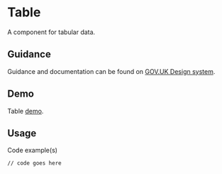 # Table

A component for tabular data.

## Guidance

Guidance and documentation can be found on [GOV.UK Design system](linkgoeshere).

## Demo

Table [demo](linkgoeshere).

## Usage

Code example(s)

```
// code goes here
```


<!--
## Installation

```
npm install --save @govuk-frontend/table
```
-->
